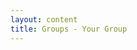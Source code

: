 ```yaml
---
layout: content
title: Groups - Your Group
---
```


<div class="content-webpage" data-url="https://docs.google.com/forms/d/e/1FAIpQLScui9lH--SWlB7qNcTxmIGajGNUUTteAEQXd_yIOGDTBBjMLQ/viewform?embedded=true" data-height="1400px"></div>


